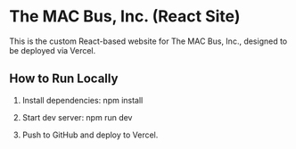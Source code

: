 # The MAC Bus, Inc. (React Site)

This is the custom React-based website for The MAC Bus, Inc., designed to be deployed via Vercel.

## How to Run Locally

1. Install dependencies:
   npm install

2. Start dev server:
   npm run dev

3. Push to GitHub and deploy to Vercel.
